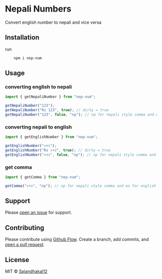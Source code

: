 # Nepali Numbers

Convert english number to nepali and vice versa

## Installation

run

```sh
    npm i nep-num
```

## Usage

### converting english to nepali

```js
import { getNepaliNumber } from "nep-num";

getNepaliNumber("123");
getNepaliNumber("Rs 123", true); // dirty = true
getNepaliNumber("123", false, "np"); // np for nepali style comma and en for english style comma
```

### converting nepali to english

```js
import { getEnglishNumber } from "nep-num";

getEnglishNumber("०१२");
getEnglishNumber("Rs ०१२", true); // dirty = true
getEnglishNumber("०१२", false, "np"); // np for nepali style comma and en for english style comma
```

### get comma

```js
import { getComma } from "nep-num";

getComma("०१२", "np"); // np for nepali style comma and en for english style comma
```

## Support

Please [open an issue](https://github.com/Sajandhakal12/nep-num/issues/new) for support.

## Contributing

Please contribute using [Github Flow](https://guides.github.com/introduction/flow/). Create a branch, add commits, and [open a pull request](https://github.com/Sajandhakal12/nep-num/compare/).

## License

MIT © [Sajandhakal12](https://github.com/Sajandhakal12)
